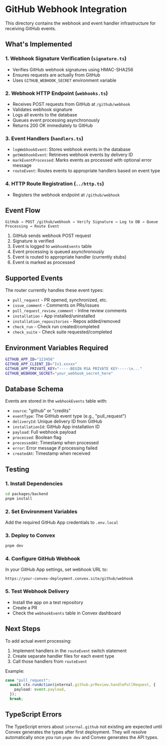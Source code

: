 # GitHub Webhook Integration

This directory contains the webhook and event handler infrastructure for receiving GitHub events.

## What's Implemented

### 1. Webhook Signature Verification (`signature.ts`)
- Verifies GitHub webhook signatures using HMAC-SHA256
- Ensures requests are actually from GitHub
- Uses `GITHUB_WEBHOOK_SECRET` environment variable

### 2. Webhook HTTP Endpoint (`webhooks.ts`)
- Receives POST requests from GitHub at `/github/webhook`
- Validates webhook signature
- Logs all events to the database
- Queues event processing asynchronously
- Returns 200 OK immediately to GitHub

### 3. Event Handlers (`handlers.ts`)
- `logWebhookEvent`: Stores webhook events in the database
- `getWebhookEvent`: Retrieves webhook events by delivery ID
- `markEventProcessed`: Marks events as processed with optional error message
- `routeEvent`: Routes events to appropriate handlers based on event type

### 4. HTTP Route Registration (`../http.ts`)
- Registers the webhook endpoint at `/github/webhook`

## Event Flow

```
GitHub → POST /github/webhook → Verify Signature → Log to DB → Queue Processing → Route Event
```

1. GitHub sends webhook POST request
2. Signature is verified
3. Event is logged to `webhookEvents` table
4. Event processing is queued asynchronously
5. Event is routed to appropriate handler (currently stubs)
6. Event is marked as processed

## Supported Events

The router currently handles these event types:
- `pull_request` - PR opened, synchronized, etc.
- `issue_comment` - Comments on PRs/issues
- `pull_request_review_comment` - Inline review comments
- `installation` - App installed/uninstalled
- `installation_repositories` - Repos added/removed
- `check_run` - Check run created/completed
- `check_suite` - Check suite requested/completed

## Environment Variables Required

```bash
GITHUB_APP_ID="123456"
GITHUB_APP_CLIENT_ID="Iv1.xxxxx"
GITHUB_APP_PRIVATE_KEY="-----BEGIN RSA PRIVATE KEY-----\n..."
GITHUB_WEBHOOK_SECRET="your_webhook_secret_here"
```

## Database Schema

Events are stored in the `webhookEvents` table with:
- `source`: "github" or "credits"
- `eventType`: The GitHub event type (e.g., "pull_request")
- `deliveryId`: Unique delivery ID from GitHub
- `installationId`: GitHub App installation ID
- `payload`: Full webhook payload
- `processed`: Boolean flag
- `processedAt`: Timestamp when processed
- `error`: Error message if processing failed
- `createdAt`: Timestamp when received

## Testing

### 1. Install Dependencies
```bash
cd packages/backend
pnpm install
```

### 2. Set Environment Variables
Add the required GitHub App credentials to `.env.local`

### 3. Deploy to Convex
```bash
pnpm dev
```

### 4. Configure GitHub Webhook
In your GitHub App settings, set webhook URL to:
```
https://your-convex-deployment.convex.site/github/webhook
```

### 5. Test Webhook Delivery
- Install the app on a test repository
- Create a PR
- Check the `webhookEvents` table in Convex dashboard

## Next Steps

To add actual event processing:

1. Implement handlers in the `routeEvent` switch statement
2. Create separate handler files for each event type
3. Call those handlers from `routeEvent`

Example:
```typescript
case "pull_request":
  await ctx.runAction(internal.github.prReview.handlePullRequest, {
    payload: event.payload,
  });
  break;
```

## TypeScript Errors

The TypeScript errors about `internal.github` not existing are expected until Convex generates the types after first deployment. They will resolve automatically once you run `pnpm dev` and Convex generates the API types.